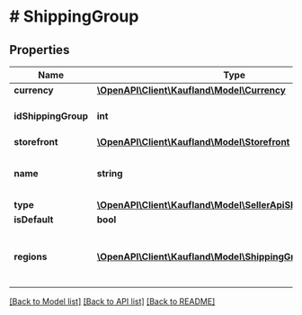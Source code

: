 # # ShippingGroup

## Properties

Name | Type | Description | Notes
------------ | ------------- | ------------- | -------------
**currency** | [**\OpenAPI\Client\Kaufland\Model\Currency**](Currency.md) |  |
**idShippingGroup** | **int** | ID of the shipping group |
**storefront** | [**\OpenAPI\Client\Kaufland\Model\Storefront**](Storefront.md) |  |
**name** | **string** | Name of the shipping group |
**type** | [**\OpenAPI\Client\Kaufland\Model\SellerApiShippingGroupType**](SellerApiShippingGroupType.md) |  |
**isDefault** | **bool** |  |
**regions** | [**\OpenAPI\Client\Kaufland\Model\ShippingGroupRegion[]**](ShippingGroupRegion.md) | List of regions in this shipping group |

[[Back to Model list]](../../README.md#models) [[Back to API list]](../../README.md#endpoints) [[Back to README]](../../README.md)
